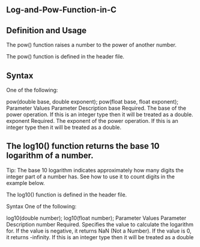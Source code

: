 ﻿## Log-and-Pow-Function-in-C
## Definition and Usage
The pow() function raises a number to the power of another number.

The pow() function is defined in the <cmath> header file.

## Syntax
One of the following:

pow(double base, double exponent);
pow(float base, float exponent);
Parameter Values
Parameter	Description
base	Required. The base of the power operation.
If this is an integer type then it will be treated as a double.
exponent	Required. The exponent of the power operation.
If this is an integer type then it will be treated as a double.


## The log10() function returns the base 10 logarithm of a number.

Tip: The base 10 logarithm indicates approximately how many digits the integer part of a number has. See how to use it to count digits in the example below.

The log10() function is defined in the <cmath> header file.

Syntax
One of the following:

log10(double number);
log10(float number);
Parameter Values
Parameter	Description
number	Required. Specifies the value to calculate the logarithm for.
If the value is negative, it returns NaN (Not a Number).
If the value is 0, it returns -infinity.
If this is an integer type then it will be treated as a double
